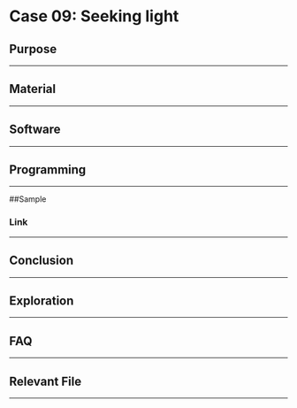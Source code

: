 # Case 09: Seeking light

## Purpose
---


## Material
---










## Software
---



## Programming
---




##Sample


### Link

---

## Conclusion
---



## Exploration

---


## FAQ

---


## Relevant File

---

